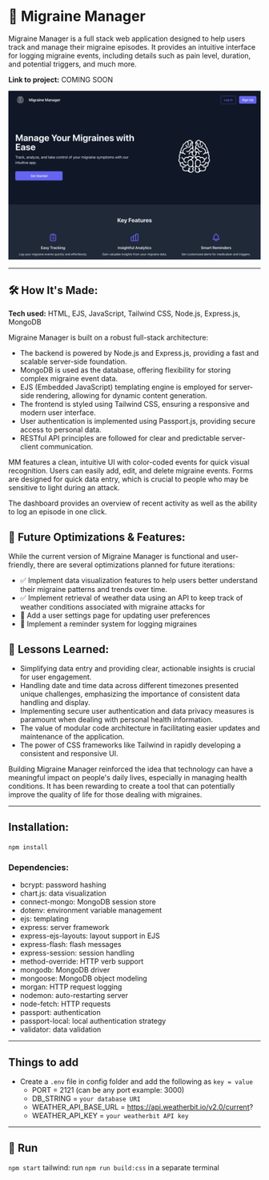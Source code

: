 # 🧠 Migraine Manager

Migraine Manager is a full stack web application designed to help users track and manage their migraine episodes. It provides an intuitive interface for logging migraine events, including details such as pain level, duration, and potential triggers, and much more.

**Link to project:** COMING SOON

![Landing Page](public/assets/images/jpeg/landing.jpeg)

---

## 🛠️ How It's Made:

**Tech used:** HTML, EJS, JavaScript, Tailwind CSS, Node.js, Express.js, MongoDB

Migraine Manager is built on a robust full-stack architecture:

- The backend is powered by Node.js and Express.js, providing a fast and scalable server-side foundation.
- MongoDB is used as the database, offering flexibility for storing complex migraine event data.
- EJS (Embedded JavaScript) templating engine is employed for server-side rendering, allowing for dynamic content generation.
- The frontend is styled using Tailwind CSS, ensuring a responsive and modern user interface.
- User authentication is implemented using Passport.js, providing secure access to personal data.
- RESTful API principles are followed for clear and predictable server-client communication.

MM features a clean, intuitive UI with color-coded events for quick visual recognition. Users can easily add, edit, and delete migraine events. Forms are designed for quick data entry, which is crucial to people who may be sensitive to light during an attack.

The dashboard provides an overview of recent activity as well as the ability to log an episode in one click.

## 🌟 Future Optimizations & Features:

While the current version of Migraine Manager is functional and user-friendly, there are several optimizations planned for future iterations:

- ✅ Implement data visualization features to help users better understand their migraine patterns and trends over time.
- ✅ Implement retrieval of weather data using an API to keep track of weather conditions associated with migraine attacks for 
- 🔲 Add a user settings page for updating user preferences
- 🔲 Implement a reminder system for logging migraines

## 📝 Lessons Learned:

- Simplifying data entry and providing clear, actionable insights is crucial for user engagement. 
- Handling date and time data across different timezones presented unique challenges, emphasizing the importance of consistent data handling and display.
- Implementing secure user authentication and data privacy measures is paramount when dealing with personal health information.
- The value of modular code architecture in facilitating easier updates and maintenance of the application.
- The power of CSS frameworks like Tailwind in rapidly developing a consistent and responsive UI.

Building Migraine Manager reinforced the idea that technology can have a meaningful impact on people's daily lives, especially in managing health conditions. It has been rewarding to create a tool that can potentially improve the quality of life for those dealing with migraines.

---

## Installation:

`npm install`

### Dependencies:
- bcrypt: password hashing
- chart.js: data visualization
- connect-mongo: MongoDB session store
- dotenv: environment variable management
- ejs: templating
- express: server framework
- express-ejs-layouts: layout support in EJS
- express-flash: flash messages
- express-session: session handling
- method-override: HTTP verb support
- mongodb: MongoDB driver
- mongoose: MongoDB object modeling
- morgan: HTTP request logging
- nodemon: auto-restarting server
- node-fetch: HTTP requests
- passport: authentication
- passport-local: local authentication strategy
- validator: data validation

---

## Things to add

- Create a `.env` file in config folder and add the following as `key = value`
  - PORT = 2121 (can be any port example: 3000)
  - DB_STRING = `your database URI`
  - WEATHER_API_BASE_URL = https://api.weatherbit.io/v2.0/current?
  - WEATHER_API_KEY = `your weatherbit API key`

---

## 🚀 Run

`npm start`
tailwind: run `npm run build:css` in a separate terminal